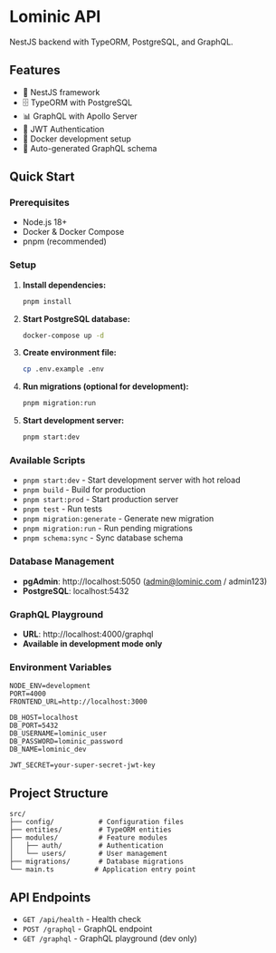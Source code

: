 # Lominic API

NestJS backend with TypeORM, PostgreSQL, and GraphQL.

## Features

- 🚀 NestJS framework
- 🗄️ TypeORM with PostgreSQL
- 📊 GraphQL with Apollo Server
- 🔐 JWT Authentication
- 🐳 Docker development setup
- 📝 Auto-generated GraphQL schema

## Quick Start

### Prerequisites

- Node.js 18+
- Docker & Docker Compose
- pnpm (recommended)

### Setup

1. **Install dependencies:**
   ```bash
   pnpm install
   ```

2. **Start PostgreSQL database:**
   ```bash
   docker-compose up -d
   ```

3. **Create environment file:**
   ```bash
   cp .env.example .env
   ```

4. **Run migrations (optional for development):**
   ```bash
   pnpm migration:run
   ```

5. **Start development server:**
   ```bash
   pnpm start:dev
   ```

### Available Scripts

- `pnpm start:dev` - Start development server with hot reload
- `pnpm build` - Build for production
- `pnpm start:prod` - Start production server
- `pnpm test` - Run tests
- `pnpm migration:generate` - Generate new migration
- `pnpm migration:run` - Run pending migrations
- `pnpm schema:sync` - Sync database schema

### Database Management

- **pgAdmin**: http://localhost:5050 (admin@lominic.com / admin123)
- **PostgreSQL**: localhost:5432

### GraphQL Playground

- **URL**: http://localhost:4000/graphql
- **Available in development mode only**

### Environment Variables

```env
NODE_ENV=development
PORT=4000
FRONTEND_URL=http://localhost:3000

DB_HOST=localhost
DB_PORT=5432
DB_USERNAME=lominic_user
DB_PASSWORD=lominic_password
DB_NAME=lominic_dev

JWT_SECRET=your-super-secret-jwt-key
```

## Project Structure

```
src/
├── config/           # Configuration files
├── entities/         # TypeORM entities
├── modules/          # Feature modules
│   ├── auth/         # Authentication
│   └── users/        # User management
├── migrations/       # Database migrations
└── main.ts          # Application entry point
```

## API Endpoints

- `GET /api/health` - Health check
- `POST /graphql` - GraphQL endpoint
- `GET /graphql` - GraphQL playground (dev only) 